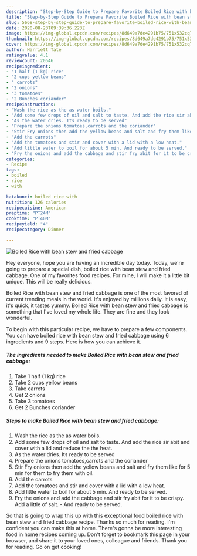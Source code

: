 ```yaml
---
description: "Step-by-Step Guide to Prepare Favorite Boiled Rice with bean stew and fried cabbage"
title: "Step-by-Step Guide to Prepare Favorite Boiled Rice with bean stew and fried cabbage"
slug: 5668-step-by-step-guide-to-prepare-favorite-boiled-rice-with-bean-stew-and-fried-cabbage
date: 2020-08-23T09:39:36.223Z
image: https://img-global.cpcdn.com/recipes/8d649a7de4291b75/751x532cq70/boiled-rice-with-bean-stew-and-fried-cabbage-recipe-main-photo.jpg
thumbnail: https://img-global.cpcdn.com/recipes/8d649a7de4291b75/751x532cq70/boiled-rice-with-bean-stew-and-fried-cabbage-recipe-main-photo.jpg
cover: https://img-global.cpcdn.com/recipes/8d649a7de4291b75/751x532cq70/boiled-rice-with-bean-stew-and-fried-cabbage-recipe-main-photo.jpg
author: Harriett Tate
ratingvalue: 4.1
reviewcount: 20546
recipeingredient:
- "1 half (1 kg) rice"
- "2 cups yellow beans"
- " carrots"
- "2 onions"
- "3 tomatoes"
- "2 Bunches coriander"
recipeinstructions:
- "Wash the rice as the as water boils."
- "Add some few drops of oil and salt to taste. And add the rice sir abit and cover with a lid and reduce the the heat."
- "As the water dries. Its ready to be served"
- "Prepare the onions tomatoes,carrots and the coriander"
- "Stir Fry onions then add the yellow beans and salt and fry them like for 5 min for them to fry them with oil."
- "Add the carrots"
- "Add the tomatoes and stir and cover with a lid with a low heat."
- "Add little water to boil for about 5 min. And ready to be served."
- "Fry the onions and add the cabbage and stir fry abit for it to be crispy. Add a little of salt.  And ready to be served."
categories:
- Recipe
tags:
- boiled
- rice
- with

katakunci: boiled rice with 
nutrition: 126 calories
recipecuisine: American
preptime: "PT24M"
cooktime: "PT40M"
recipeyield: "4"
recipecategory: Dinner

---
```



![Boiled Rice with bean stew and fried cabbage](https://img-global.cpcdn.com/recipes/8d649a7de4291b75/751x532cq70/boiled-rice-with-bean-stew-and-fried-cabbage-recipe-main-photo.jpg)

Hey everyone, hope you are having an incredible day today. Today, we're going to prepare a special dish, boiled rice with bean stew and fried cabbage. One of my favorites food recipes. For mine, I will make it a little bit unique. This will be really delicious.

Boiled Rice with bean stew and fried cabbage is one of the most favored of current trending meals in the world. It's enjoyed by millions daily. It is easy, it's quick, it tastes yummy. Boiled Rice with bean stew and fried cabbage is something that I've loved my whole life. They are fine and they look wonderful.




To begin with this particular recipe, we have to prepare a few components. You can have boiled rice with bean stew and fried cabbage using 6 ingredients and 9 steps. Here is how you can achieve it.

<!--inarticleads1-->

##### The ingredients needed to make Boiled Rice with bean stew and fried cabbage:

1. Take 1 half (1 kg) rice
1. Take 2 cups yellow beans
1. Take  carrots
1. Get 2 onions
1. Take 3 tomatoes
1. Get 2 Bunches coriander




<!--inarticleads2-->

##### Steps to make Boiled Rice with bean stew and fried cabbage:

1. Wash the rice as the as water boils.
1. Add some few drops of oil and salt to taste. And add the rice sir abit and cover with a lid and reduce the the heat.
1. As the water dries. Its ready to be served
1. Prepare the onions tomatoes,carrots and the coriander
1. Stir Fry onions then add the yellow beans and salt and fry them like for 5 min for them to fry them with oil.
1. Add the carrots
1. Add the tomatoes and stir and cover with a lid with a low heat.
1. Add little water to boil for about 5 min. And ready to be served.
1. Fry the onions and add the cabbage and stir fry abit for it to be crispy. Add a little of salt. -  And ready to be served.




So that is going to wrap this up with this exceptional food boiled rice with bean stew and fried cabbage recipe. Thanks so much for reading. I'm confident you can make this at home. There's gonna be more interesting food in home recipes coming up. Don't forget to bookmark this page in your browser, and share it to your loved ones, colleague and friends. Thank you for reading. Go on get cooking!

